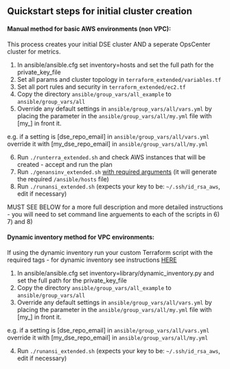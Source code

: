 
## Quickstart steps for initial cluster creation

#### Manual method for basic AWS environments (non VPC):

This process creates your initial DSE cluster AND a seperate OpsCenter cluster for metrics.

1. In ansible/ansible.cfg set inventory=hosts and set the full path for the private_key_file
2. Set all params and cluster topology in `terraform_extended/variables.tf`
3. Set all port rules and security in `terraform_extended/ec2.tf`
4. Copy the directory `ansible/group_vars/all_example` to `ansible/group_vars/all`
5. Override any default settings in `ansible/group_vars/all/vars.yml` by placing the parameter in the `ansible/group_vars/all/my.yml` file with  [my_] in front it.

e.g. if a setting is [dse_repo_email] in `ansible/group_vars/all/vars.yml` override it with [my_dse_repo_email] in `ansible/group_vars/all/my.yml`


6. Run `./runterra_extended.sh` and check AWS instances that will be created - accept and run the plan 
7. Run `./genansinv_extended.sh` [with required arguments](genansinv_extended.md) (it will generate the required `/ansible/hosts` file)
8. Run `./runansi_extended.sh` (expects your key to be: `~/.ssh/id_rsa_aws`, edit if necessary)

MUST SEE BELOW for a more full description and more detailed instructions - you will need to set command line arguements to each of the scripts in 6) 7) and 8)

#### Dynamic inventory method for VPC environments:

If using the dynamic inventory run your custom Terraform script with the required tags - for dynamic inventory see instructions [HERE](dynamic_inventory.md)

1. In ansible/ansible.cfg set inventory=library/dynamic_inventory.py and set the full path for the private_key_file
2. Copy the directory `ansible/group_vars/all_example` to `ansible/group_vars/all`
3. Override any default settings in `ansible/group_vars/all/vars.yml` by placing the parameter in the `ansible/group_vars/all/my.yml` file with  [my_] in front it.

e.g. if a setting is [dse_repo_email] in `ansible/group_vars/all/vars.yml` override it with [my_dse_repo_email] in `ansible/group_vars/all/my.yml`

4. Run `./runansi_extended.sh` (expects your key to be: `~/.ssh/id_rsa_aws`, edit if necessary)
